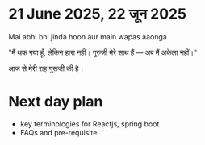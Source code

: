 # 21 June 2025, 22 जून 2025

Mai abhi bhi jinda hoon aur main wapas aaonga


"मैं थक गया हूँ, लेकिन हारा नहीं।
गुरुजी मेरे साथ हैं — अब मैं अकेला नहीं।"

आज से मेरी राह गुरूजी की है।


# Next day plan 
- key terminologies for Reactjs, spring boot 
- FAQs and pre-requisite 
